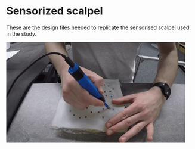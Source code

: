 # Sensorized scalpel

These are the design files needed to replicate the sensorised scalpel used in the study.

![alt text](https://github.com/straizys/elliptical-excision-force-model/blob/main/scalpel/scalpel.gif)
